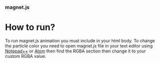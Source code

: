 ### magnet.js

# How to run?
To run magnet.js animation you must include <canvas id="canvas"></canvas> in your html body.
To change the particle color you need to open magnet.js file in your text editor using [Notepad++](https://notepad-plus-plus.org/) or [Atom](https://atom.io/) then find the RGBA section then change it to your custom RGBA value.
